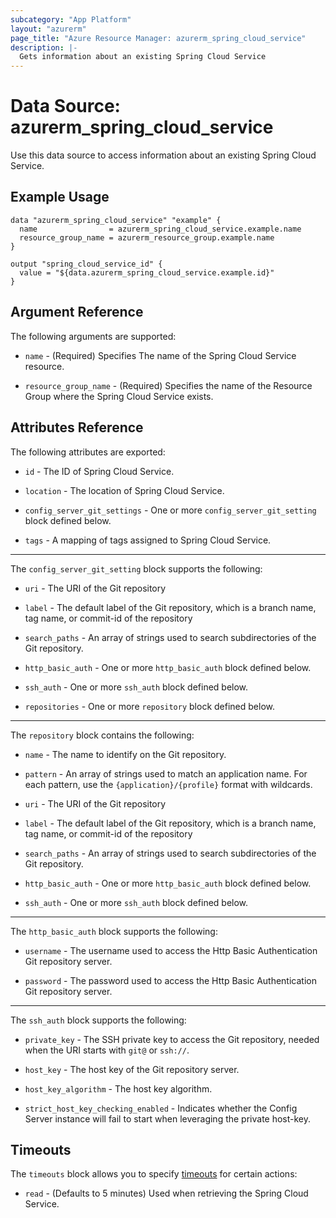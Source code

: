 ```yaml
---
subcategory: "App Platform"
layout: "azurerm"
page_title: "Azure Resource Manager: azurerm_spring_cloud_service"
description: |-
  Gets information about an existing Spring Cloud Service
---
```


# Data Source: azurerm_spring_cloud_service

Use this data source to access information about an existing Spring Cloud Service.

## Example Usage

```hcl
data "azurerm_spring_cloud_service" "example" {
  name                = azurerm_spring_cloud_service.example.name
  resource_group_name = azurerm_resource_group.example.name
}

output "spring_cloud_service_id" {
  value = "${data.azurerm_spring_cloud_service.example.id}"
}
```

## Argument Reference

The following arguments are supported:

* `name` - (Required) Specifies The name of the Spring Cloud Service resource.

* `resource_group_name` - (Required) Specifies the name of the Resource Group where the Spring Cloud Service exists.

## Attributes Reference

The following attributes are exported:

* `id` - The ID of Spring Cloud Service.

* `location` - The location of Spring Cloud Service.

* `config_server_git_settings` - One or more `config_server_git_setting` block defined below.

* `tags` - A mapping of tags assigned to Spring Cloud Service.

---

The `config_server_git_setting` block supports the following:

* `uri` - The URI of the Git repository

* `label` - The default label of the Git repository, which is a branch name, tag name, or commit-id of the repository

* `search_paths` - An array of strings used to search subdirectories of the Git repository.

* `http_basic_auth` - One or more `http_basic_auth` block defined below.

* `ssh_auth` - One or more `ssh_auth` block defined below.

* `repositories` - One or more `repository` block defined below.

---

The `repository` block contains the following:

* `name` - The name to identify on the Git repository.

* `pattern` - An array of strings used to match an application name. For each pattern, use the `{application}/{profile}` format with wildcards.

* `uri` - The URI of the Git repository

* `label` - The default label of the Git repository, which is a branch name, tag name, or commit-id of the repository

* `search_paths` - An array of strings used to search subdirectories of the Git repository.

* `http_basic_auth` - One or more `http_basic_auth` block defined below.

* `ssh_auth` - One or more `ssh_auth` block defined below.

---

The `http_basic_auth` block supports the following:

* `username` - The username used to access the Http Basic Authentication Git repository server.

* `password` - The password used to access the Http Basic Authentication Git repository server.

---

The `ssh_auth` block supports the following:

* `private_key` - The SSH private key to access the Git repository, needed when the URI starts with `git@` or `ssh://`.

* `host_key` - The host key of the Git repository server.

* `host_key_algorithm` - The host key algorithm.

* `strict_host_key_checking_enabled` - Indicates whether the Config Server instance will fail to start when leveraging the private host-key.

## Timeouts

The `timeouts` block allows you to specify [timeouts](https://www.terraform.io/docs/configuration/resources.html#timeouts) for certain actions:

* `read` - (Defaults to 5 minutes) Used when retrieving the Spring Cloud Service.